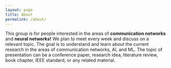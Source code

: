 ```yaml
---
layout: page
title: About
permalink: /about/
---
```

This group is for people interested in the areas of **communication networks** and **neural networks!** We plan to meet every week and discuss on a relevant topic. The goal is to understand and learn about the current research in the areas of communication networks, AI, and ML. The topic of presentation can be a conference paper, research idea, literature review, book chapter, IEEE standard, or any related material. 

<!--Please go to [Reading - Fall 2018](https://nrgucsd.github.io/2018/09/01/Reading-Fall2018.html) for more details.-->

